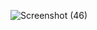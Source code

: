 ![Screenshot (46)](https://github.com/22IT090-Ansh/TO-DO-list/assets/154586028/6d136394-6629-4466-8d80-c81e6aeba9a2)
